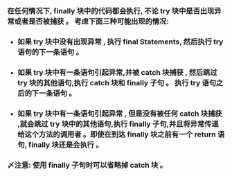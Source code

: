 ### 在任何情况下, finally 块中的代码都会执行, 不论 try 块中是否出现异常或者是否被捕获 。 考虑下面三种可能出现的情况:

- ### 如果 try 块中没有出现异常 , 执行 final Statements, 然后执行 try 语句的下一条语句 。

- ### 如果 try 块中有一条语句引起异常,并被 catch 块捕获 , 然后跳过 try 块的其他语句,执行 catch 块和 finally 子句 。 执行 try 语句之后的下一条语句 。
- ### 如果 try 块中有一条语句引起异常 , 但是没有被任何 catch 块捕获 ,就会跳过 try 块中的其他语句,执行 finally 子句,并且将异常传递给这个方法的调用者 。即使在到达 finally 块之前有一个 return 语句, finally 块还是会执行 。

### 〆注意:  使用 finally 子句时可以省略掉 catch 块 。
